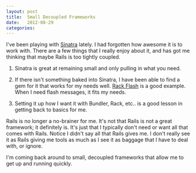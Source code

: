 ```yaml
---
layout: post
title:  Small Decoupled Frameworks
date:   2012-08-29
categories:
---
```


I've been playing with [Sinatra](http://www.sinatrarb.com/) lately. I had forgotten how awesome it is to work with. There are a few things that I really enjoy about it, and has got me thinking that maybe Rails is too tightly coupled.

1) Sinatra is great at remaining small and only pulling in what you need.

2) If there isn't something baked into Sinatra, I have been able to find a gem for it that works for my needs well. [Rack Flash](https://github.com/nakajima/rack-flash) is a good example. When I need flash messages, it fits my needs.

3) Setting it up how I want it with  Bundler, Rack, etc.. is a good lesson in getting back to basics for me.

Rails is no longer a no-brainer for me. It's not that Rails is not a great framework; it definitely is. It's just that I typically don't need or want all that comes with Rails. Notice I didn't say all that Rails gives me. I don't really see it as Rails giving me tools as much as I see it as baggage that I have to deal with, or ignore.

I'm coming back around to small, decoupled frameworks that allow me to get up and running quickly.

